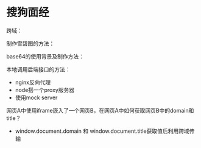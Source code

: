 搜狗面经
====
跨域：

制作雪碧图的方法：

base64的使用背景及制作方法：

本地调用后端接口的方法：
* nginx反向代理
* node搭一个proxy服务器
* 使用mock server

网页A中使用iframe嵌入了一个网页B，在网页A中如何获取网页B中的domain和title？
* window.document.domain 和 window.document.title获取值后利用跨域传输




